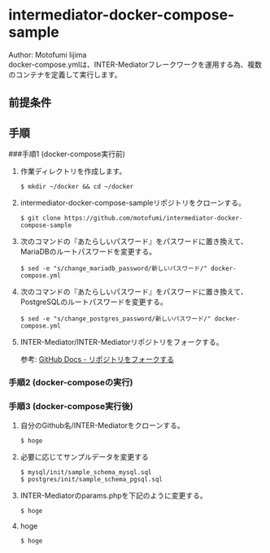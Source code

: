 # intermediator-docker-compose-sample
Author: Motofumi Iijima  
docker-compose.ymlは、INTER-Mediatorフレークワークを運用する為、複数のコンテナを定義して実行します。


## 前提条件


## 手順
###手順1 (docker-compose実行前)
1. 作業ディレクトリを作成します。    

    ```
    $ mkdir ~/docker && cd ~/docker
    ```

1. intermediator-docker-compose-sampleリポジトリをクローンする。

    ```
    $ git clone https://github.com/motofumi/intermediator-docker-compose-sample
    ```

1. 次のコマンドの『あたらしいパスワード』をパスワードに置き換えて、MariaDBのルートパスワードを変更する。

    ```
    $ sed -e "s/change_mariadb_password/新しいパスワード/" docker-compose.yml
    ```

1. 次のコマンドの『あたらしいパスワード』をパスワードに置き換えて、PostgreSQLのルートパスワードを変更する。

    ```
    $ sed -e "s/change_postgres_password/新しいパスワード/" docker-compose.yml
    ```

1. INTER-Mediator/INTER-Mediatorリポジトリをフォークする。

    参考: [GitHub Docs - リポジトリをフォークする](https://docs.github.com/ja/github/getting-started-with-github/fork-a-repo)
    


### 手順2 (docker-composeの実行)



### 手順3 (docker-compose実行後)

1. 自分のGithub名/INTER-Mediatorをクローンする。

    ```
    $ hoge
    ```

1. 必要に応じてサンプルデータを変更する

    ```
    $ mysql/init/sample_schema_mysql.sql
    $ postgres/init/sample_schema_pgsql.sql
    ```

1. INTER-Mediatorのparams.phpを下記のように変更する。

    ```
    $ hoge
    ```

1. hoge

    ```
    $ hoge
    ```










